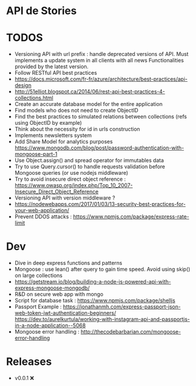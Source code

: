 # API de Stories

# TODOS

- Versioning API with url prefix : handle deprecated versions of API. Must implements a update system in all clients with all news Functionalities provided by the latest version.
- Follow RESTful API best practices
 - https://docs.microsoft.com/fr-fr/azure/architecture/best-practices/api-design
 - http://51elliot.blogspot.ca/2014/06/rest-api-best-practices-4-collections.html
- Create an accurate database model for the entire application
 - Find models who does not need to create ObjectID
 - Find the best practices to simulated relations between collections (refs using ObjectID by example)
- Think about the necessity for id in urls construction
- Implements newsletters system
- Add Share Model for analytics purposes
 https://www.mongodb.com/blog/post/password-authentication-with-mongoose-part-1
- Use Object.assign() and spread operator for immutables data
- Try to use Query.cursor() to handle requests validation before Mongoose queries (or use nodejs middleware)
- Try to avoid insecure direct object reference : https://www.owasp.org/index.php/Top_10_2007-Insecure_Direct_Object_Reference
- Versioning API with version middleware ?
- https://nodewebapps.com/2017/01/03/13-security-best-practices-for-your-web-application/
- Prevent DDOS attacks : https://www.npmjs.com/package/express-rate-limit

# Dev

- Dive in deep express functions and patterns
- Mongoose : use lean() after query to gain time speed. Avoid using skip() on large collections
- https://getstream.io/blog/building-a-node-js-powered-api-with-express-mongoose-mongodb/
- R&D on secure web app with mongo
- Script for database task : https://www.npmjs.com/package/shelljs
- Passport Example : https://jonathanmh.com/express-passport-json-web-token-jwt-authentication-beginners/
https://dev.to/aurelkurtula/working-with-instagram-api-and-passportjs-in-a-node-application--5068
- Mongoose error handling : http://thecodebarbarian.com/mongoose-error-handling

# Releases

- v0.0.1 :x:
